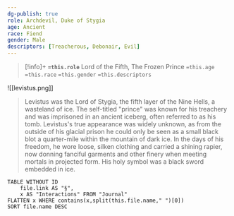 ```yaml
---
dg-publish: true
role: Archdevil, Duke of Stygia
age: Ancient
race: Fiend
gender: Male
descriptors: [Treacherous, Debonair, Evil]
---
```


> [!info]+
> **`=this.role`**
>  Lord of the Fifth, The Frozen Prince
> `=this.age` `=this.race` `=this.gender`
> `=this.descriptors` 

![[levistus.png]]

> Levistus was the Lord of Stygia, the fifth layer of the Nine Hells, a wasteland of ice. The self-titled "prince" was known for his treachery and was imprisoned in an ancient iceberg, often referred to as his tomb. Levistus's true appearance was widely unknown, as from the outside of his glacial prison he could only be seen as a small black blot a quarter-mile within the mountain of dark ice. In the days of his freedom, he wore loose, silken clothing and carried a shining rapier, now donning fanciful garments and other finery when meeting mortals in projected form. His holy symbol was a black sword embedded in ice.


```dataview
TABLE WITHOUT ID
	file.link AS "§", 
	x AS "Interactions" FROM "Journal"
FLATTEN x WHERE contains(x,split(this.file.name," ")[0])
SORT file.name DESC
```
